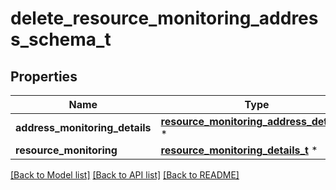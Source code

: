 # delete_resource_monitoring_address_schema_t

## Properties
Name | Type | Description | Notes
------------ | ------------- | ------------- | -------------
**address_monitoring_details** | [**resource_monitoring_address_details_t**](resource_monitoring_address_details.md) \* |  | [optional] 
**resource_monitoring** | [**resource_monitoring_details_t**](resource_monitoring_details.md) \* |  | [optional] 

[[Back to Model list]](../README.md#documentation-for-models) [[Back to API list]](../README.md#documentation-for-api-endpoints) [[Back to README]](../README.md)


